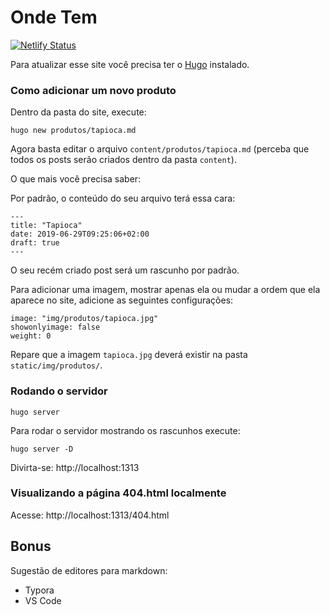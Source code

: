 # Onde Tem

[![Netlify Status](https://api.netlify.com/api/v1/badges/1bea608d-170b-4713-aebc-4c7c2f5bad4c/deploy-status)](https://app.netlify.com/sites/goofy-noyce-0401ef/deploys)

Para atualizar esse site você precisa ter o [Hugo](https://gohugo.io/getting-started/quick-start/) instalado.

### Como adicionar um novo produto

Dentro da pasta do site, execute:

```
hugo new produtos/tapioca.md
```

Agora basta editar o arquivo `content/produtos/tapioca.md` (perceba que todos os posts serão criados dentro da pasta `content`).

O que mais você precisa saber:

Por padrão, o conteúdo do seu arquivo terá essa cara:

```
---
title: "Tapioca"
date: 2019-06-29T09:25:06+02:00
draft: true
---
```

O seu recém criado post será um rascunho por padrão.

Para adicionar uma imagem, mostrar apenas ela ou mudar a ordem que ela aparece no site, adicione as seguintes configurações:

```
image: "img/produtos/tapioca.jpg"
showonlyimage: false
weight: 0
```

Repare que a imagem `tapioca.jpg` deverá existir na pasta `static/img/produtos/`.

### Rodando o servidor

```
hugo server
```

Para rodar o servidor mostrando os rascunhos execute:
 

```
hugo server -D
```

Divirta-se: http://localhost:1313

### Visualizando a página 404.html localmente

Acesse: http://localhost:1313/404.html

## Bonus

Sugestão de editores para markdown:

* Typora
* VS Code

